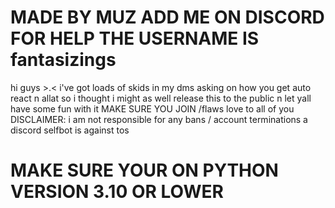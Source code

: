 # MADE BY MUZ ADD ME ON DISCORD FOR HELP THE USERNAME IS fantasizings
hi guys >.< i've got loads of skids in my dms asking on how you get auto react n allat so i thought i might as well release this to the public n let yall have some fun with it
MAKE SURE YOU JOIN /flaws love to all of you 
DISCLAIMER: i am not responsible for any bans / account terminations a discord selfbot is against tos
# MAKE SURE YOUR ON PYTHON VERSION 3.10 OR LOWER
